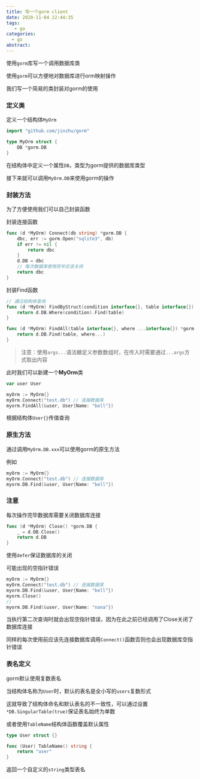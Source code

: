 ```yaml
---
title: 写一个gorm client
date: 2020-11-04 22:44:35
tags:
   - go
categories:
  - go
abstract:
---
```


使用`gorm`库写一个调用数据库类

<!--more-->

使用`gorm`可以方便地对数据库进行orm映射操作

我们写一个简易的类封装对gorm的使用

### 定义类

定义一个结构体`MyOrm`

```go
import "github.com/jinzhu/gorm"

type MyOrm struct {
    DB *gorm.DB
}
```

在结构体中定义一个属性`DB`，类型为gorm提供的数据库类型

接下来就可以调用`MyOrm.DB`来使用gorm的操作

### 封装方法

为了方便使用我们可以自己封装函数

封装连接函数

```go
func (d *MyOrm) Connect(db string) *gorm.DB {
	dbc, err := gorm.Open("sqlite3", db)
	if err != nil {
		return dbc
	}
	d.DB = dbc
	// 每次数据库使用完毕应该关闭
	return dbc
}
```

封装Find函数

```go
// 通过结构体查询
func (d *MyOrm) FindByStruct(condition interface{}, table interface{}) *gorm.DB {
	return d.DB.Where(condition).Find(table)
}

func (d *MyOrm) FindAll(table interface{}, where ...interface{}) *gorm.DB {
	return d.DB.Find(table, where...)
}
```

> 注意：使用`args...`语法糖定义参数数组时，在传入时需要通过`...args`方式取出内容

此时我们可以新建一个**MyOrm**类

```go
var user User

myOrm := MyOrm{}
myOrm.Connect("test.db") // 连接数据库
myorm.FindAll(&user, User{Name: "bell"})
```

根据结构体`User{}`传值查询

### 原生方法

通过调用`MyOrm.DB.xxx`可以使用gorm的原生方法

例如

```go
myOrm := MyOrm{}
myOrm.Connect("test.db") // 连接数据库
myorm.DB.Find(&user, User{Name: "bell"})
```

### 注意

每次操作完毕数据库需要关闭数据库连接

```go
func (d *MyOrm) Close() *gorm.DB {
	_ = d.DB.Close()
	return d.DB
}
```

使用`defer`保证数据库的关闭

可能出现的空指针错误

```go
myOrm := MyOrm{}
myOrm.Connect("test.db") // 连接数据库
myorm.DB.Find(&user, User{Name: "bell"})
myorm.Close()
//
myorm.DB.Find(&user, User{Name: "nana"})
```

当执行第二次查询时就会出现空指针错误，因为在此之前已经调用了Close关闭了数据库连接

同样的每次使用前应该先连接数据库调用`Connect()`函数否则也会出现数据库空指针错误

### 表名定义

gorm默认使用复数表名

当结构体名称为`User`时，默认的表名是全小写的`users`复数形式

这就导致了结构体命名和默认表名的不一致性，可以通过设置`*DB.SingularTable(true)`保证表名始终为单数

或者使用`TableName`结构体函数覆盖默认属性

```go
type User struct {}

func (User) TableName() string {
    return "user"
}
```

返回一个自定义的`string`类型表名